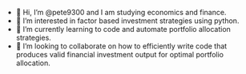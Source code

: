 - 👋 Hi, I’m @pete9300 and I am studying economics and finance.
- 👀 I’m interested in factor based investment strategies using python.
- 🌱 I’m currently learning to code and automate portfolio allocation strategies.
- 💞️ I’m looking to collaborate on how to efficiently write code that produces valid financial investment output for optimal portfolio allocation. 


